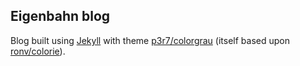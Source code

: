 ## Eigenbahn blog

Blog built using [Jekyll](https://jekyllrb.com/) with theme [p3r7/colorgrau](https://github.com/p3r7/colorgrau) (itself based upon [ronv/colorie](https://github.com/ronv/colorie)).
